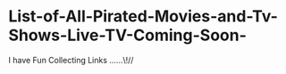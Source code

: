 # List-of-All-Pirated-Movies-and-Tv-Shows-Live-TV-Coming-Soon-
I have Fun Collecting Links ......\\!//
